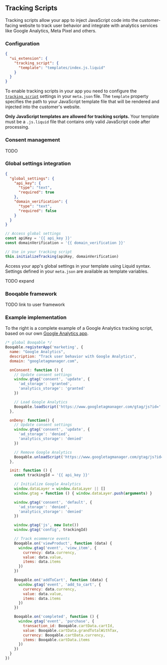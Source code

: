 ## Tracking Scripts

Tracking scripts allow your app to inject JavaScript code into the customer-facing website to track user behavior and integrate with analytics services like Google Analytics, Meta Pixel and others.

### Configuration

```json
{
  "ui_extension": {
    "tracking_script": {
      "template": "templates/index.js.liquid"
    }
  }
}
```

To enable tracking scripts in your app you need to configure the [`tracking_script`](#reference-trackingscriptsettings) settings in your `meta.json` file. The `template` property specifies the path to your JavaScript template file that will be rendered and injected into the customer's website.

**Only JavaScript templates are allowed for tracking scripts.** Your template must be a `.js.liquid` file that contains only valid JavaScript code after processing.

### Consent management

TODO

### Global settings integration

```json
{
  "global_settings": {
    "api_key": {
      "type": "text",
      "required": true
    },
    "domain_verification": {
      "type": "text",
      "required": false
    }
  }
}
```

```javascript
// Access global settings
const apiKey = '{{ api_key }}'
const domainVerification = '{{ domain_verification }}'

// Use in your tracking script
this.initializeTracking(apiKey, domainVerification)
```

Access your app's global settings in your template using Liquid syntax. Settings defined in your `meta.json` are available as template variables.

TODO expand

### Booqable framework

TODO link to user framework

### Example implementation

To the right is a complete example of a Google Analytics tracking script, based on our own [Google Analytics app](https://green-snow.booqable.com/app-store/2f66048a-1e3b-4dae-b152-11b3fa98039d).

```javascript
/* global Booqable */
Booqable.registerApp('marketing', {
  name: "Google Analytics",
  description: "Track user behavior with Google Analytics",
  domain: "googletagmanager.com",

  onConsent: function () {
    // Update consent settings
    window.gtag('consent', 'update', {
      'ad_storage': 'granted',
      'analytics_storage': 'granted'
    })

    // Load Google Analytics
    Booqable.loadScript('https://www.googletagmanager.com/gtag/js?id=' + '{{ api_key }}')
  },

  onDeny: function() {
    // Update consent settings
    window.gtag('consent', 'update', {
      'ad_storage': 'denied',
      'analytics_storage': 'denied'
    })

    // Remove Google Analytics
    Booqable.unloadScript('https://www.googletagmanager.com/gtag/js?id=' + '{{ api_key }}')
  },

  init: function () {
    const trackingId = '{{ api_key }}'

    // Initialize Google Analytics
    window.dataLayer = window.dataLayer || []
    window.gtag = function () { window.dataLayer.push(arguments) }

    window.gtag('consent', 'default', {
      'ad_storage': 'denied',
      'analytics_storage': 'denied'
    })

    window.gtag('js', new Date())
    window.gtag('config', trackingId)

    // Track ecommerce events
    Booqable.on('viewProduct', function (data) {
      window.gtag('event', 'view_item', {
        currency: data.currency,
        value: data.value,
        items: data.items
      })
    })

    Booqable.on('addToCart', function (data) {
      window.gtag('event', 'add_to_cart', {
        currency: data.currency,
        value: data.value,
        items: data.items
      })
    })

    Booqable.on('completed', function () {
      window.gtag('event', 'purchase', {
        transaction_id: Booqable.cartData.cartId,
        value: Booqable.cartData.grandTotalWithTax,
        currency: Booqable.cartData.currency,
        items: Booqable.cartData.items
      })
    })
  }
})
```
